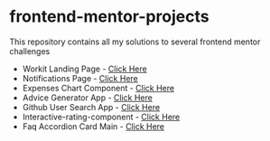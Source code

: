 # frontend-mentor-projects

This repository contains all my solutions to several frontend mentor challenges

- Workit Landing Page - [Click Here](https://binarypsilocybin.github.io/frontend-mentor-projects/workit-landing-page/)
- Notifications Page - [Click Here](https://binarypsilocybin.github.io/frontend-mentor-projects/notifications-page/)
- Expenses Chart Component - [Click Here](https://binarypsilocybin.github.io/frontend-mentor-projects/expenses-chart-component/)
- Advice Generator App - [Click Here](https://binarypsilocybin.github.io/frontend-mentor-projects/advice-generator-app/)
- Github User Search App - [Click Here](https://binarypsilocybin.github.io/frontend-mentor-projects/github-user-search-app/)
- Interactive-rating-component - [Click Here](https://binarypsilocybin.github.io/frontend-mentor-projects/interactive-rating-component/)
- Faq Accordion Card Main - [Click Here](https://binarypsilocybin.github.io/frontend-mentor-projects/frontend-mentor-projects/)

